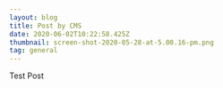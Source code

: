 ```yaml
---
layout: blog
title: Post by CMS
date: 2020-06-02T10:22:58.425Z
thumbnail: screen-shot-2020-05-28-at-5.00.16-pm.png
tag: general
---
```

Test Post